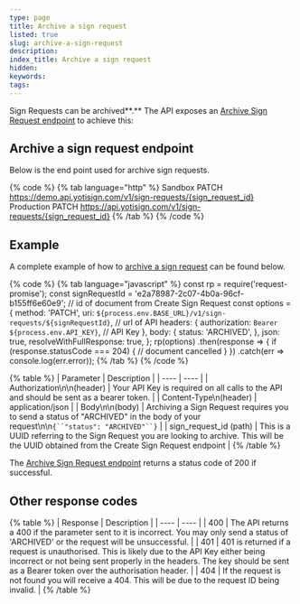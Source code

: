 ```yaml
---
type: page
title: Archive a sign request
listed: true
slug: archive-a-sign-request
description: 
index_title: Archive a sign request
hidden: 
keywords: 
tags: 
---
```


Sign Requests can be archived**.** The API exposes an [Archive Sign Request endpoint](https://yoti.com/api-reference/#yoti-sign-archive-a-sign-request) to achieve this:

## Archive a sign request endpoint

Below is the end point used for archive sign requests.

{% code %}
{% tab language="http" %}
Sandbox PATCH https://demo.api.yotisign.com/v1/sign-requests/{sign_request_id}
Production PATCH https://api.yotisign.com/v1/sign-requests/{sign_request_id}
{% /tab %}
{% /code %}

## Example

A complete example of how to [archive a sign request](https://yoti.com/api-reference/#yoti-sign-archive-a-sign-request) can be found below.

{% code %}
{% tab language="javascript" %}
const rp = require('request-promise');
const signRequestId = 'e2a78987-2c07-4b0a-96cf-b155ff6e60e9'; // id of document from Create Sign Request
const options = {
    method: 'PATCH',
    uri: `${process.env.BASE_URL}/v1/sign-requests/${signRequestId}`, // url of API
    headers: {
        authorization: `Bearer ${process.env.API_KEY}`, // API Key
    },
    body: {
        status: 'ARCHIVED',
    },
    json: true,
    resolveWithFullResponse: true,
};
rp(options)
    .then(response => {
        if (response.statusCode === 204) {
            // document cancelled
        }
    })
    .catch(err => console.log(err.error));
{% /tab %}
{% /code %}

{% table %}
| Parameter | Description | 
| ---- | ---- | 
| Authorization\n\n(header) | Your API Key is required on all calls to the API and should be sent as a bearer token. | 
| Content-Type\n(header) | application/json | 
| Body\n\n(body) | Archiving a Sign Request requires you to send a status of "ARCHIVED" in the body of your request\n\n`{``"status": "ARCHIVED"``}` | 
| sign_request_id (path) | This is a UUID referring to the Sign Request you are looking to archive. This will be the UUID obtained from the Create Sign Request endpoint | 
{% /table %}

The [Archive Sign Request endpoint](https://yoti.com/api-reference/#yoti-sign-archive-a-sign-request) returns a status code of 200 if successful.

## Other response codes

{% table %}
| Response | Description | 
| ---- | ---- | 
| 400 | The API returns a 400 if the parameter sent to it is incorrect. You may only send a status of 'ARCHIVED' or the request will be unsuccessful. | 
| 401 | 401 is returned if a request is unauthorised. This is likely due to the API Key either being incorrect or not being sent properly in the headers. The key should be sent as a Bearer token over the authorisation header. | 
| 404 | If the request is not found you will receive a 404. This will be due to the request ID being invalid. | 
{% /table %}